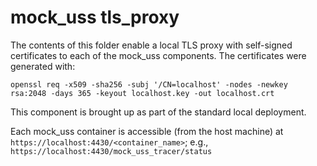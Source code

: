 # mock_uss tls_proxy

The contents of this folder enable a local TLS proxy with self-signed certificates to each of the mock_uss components.  The certificates were generated with:

```shell
openssl req -x509 -sha256 -subj '/CN=localhost' -nodes -newkey rsa:2048 -days 365 -keyout localhost.key -out localhost.crt
```

This component is brought up as part of the standard local deployment.

Each mock_uss container is accessible (from the host machine) at `https://localhost:4430/<container_name>`; e.g., `https://localhost:4430/mock_uss_tracer/status`
